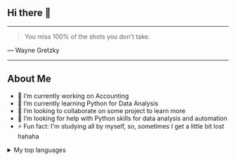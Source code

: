 ## Hi there 👋

---
> You miss 100% of the shots you don't take.

— Wayne Gretzky

---------------------------------------------------------------------------------------
## About Me
- 🔭 I’m currently working on Accounting
- 🌱 I’m currently learning Python for Data Analysis
- 👯 I’m looking to collaborate on some project to learn more
- 🤔 I’m looking for help with Python skills for data analysis and automation
- ⚡ Fun fact: I'm studying all by myself, so, sometimes I get a little bit lost hahaha

<details>
<summary>My top languages</summary>

| Rank | Languages |
|-----:|-----------|
|     1| Python    |
|     2| SQL       |

</details>
